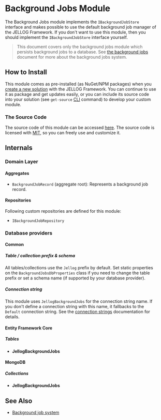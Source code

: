 # Background Jobs Module

The Background Jobs module implements the `IBackgroundJobStore` interface and makes possible to use the default background job manager of the JELLOG Framework. If you don't want to use this module, then you should implement the `IBackgroundJobStore` interface yourself.

> This document covers only the background jobs module which persists background jobs to a database. See [the background jobs](../Background-Jobs.md) document for more about the background jobs system.

## How to Install

This module comes as pre-installed (as NuGet/NPM packages) when you [create a new solution](https://jellog.io/get-started) with the JELLOG Framework. You can continue to use it as package and get updates easily, or you can include its source code into your solution (see `get-source` [CLI](../CLI.md) command) to develop your custom module.

### The Source Code

The source code of this module can be accessed [here](https://github.com/jellogframework/jellog/tree/dev/modules/background-jobs). The source code is licensed with [MIT](https://choosealicense.com/licenses/mit/), so you can freely use and customize it.

## Internals

### Domain Layer

#### Aggregates

- `BackgroundJobRecord` (aggregate root): Represents a background job record.

#### Repositories

Following custom repositories are defined for this module:

- `IBackgroundJobRepository`

### Database providers

#### Common

##### Table / collection prefix & schema

All tables/collections use the `Jellog` prefix by default. Set static properties on the `BackgroundJobsDbProperties` class if you need to change the table prefix or set a schema name (if supported by your database provider).

##### Connection string

This module uses `JellogBackgroundJobs` for the connection string name. If you don't define a connection string with this name, it fallbacks to the `Default` connection string. See the [connection strings](https://docs.jellog.io/en/jellog/latest/Connection-Strings) documentation for details.

#### Entity Framework Core

##### Tables

- **JellogBackgroundJobs**

#### MongoDB

##### Collections

- **JellogBackgroundJobs**

## See Also

* [Background job system](../Background-Jobs.md)